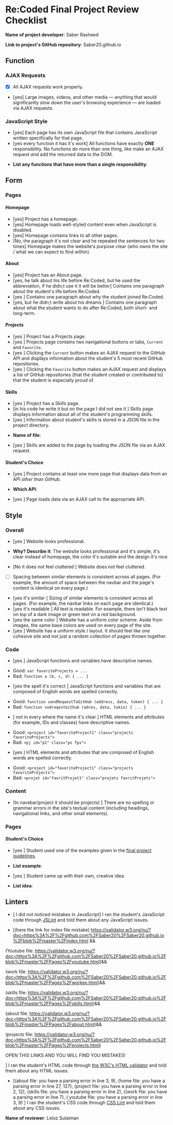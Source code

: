 # Re:Coded Final Project Review Checklist

**Name of project developer**: Saber Rasheed

**Link to project's GitHub repository**: Saber20.github.io


## Function
### AJAX Requests
- [x] All AJAX requests work properly.
- [yes] Large images, videos, and other media — anything that would significantly slow down the user's browsing experience — are loaded via AJAX requests.

### JavaScript Style
- [yes] Each page has its own JavaScript file that contains JavaScript written specifically for that page.
- [yes every function it has it's work] All functions have exactly **ONE** responsibility. No functions do more than one thing, like make an AJAX request *and* add the returned data to the DOM.
+ **List any functions that have more than a single responsibility**: 

## Form
### Pages
#### Homepage
- [yes] Project has a homepage.
- [yes] Homepage loads well-styled content even when JavaScript is disabled.
- [yes] Homepage contains links to all other pages.
- [No, the paragraph it's not clear and he repeated the sentences for two times] Homepage makes the website's purpose clear (who owns the site / what we can expect to find within).

#### About
- [yes] Project has an About page.
- [yes, he talk about his life before Re:Coded, but he used the abbreviation, if he didn;t use it it will be better] Contains one paragraph about the student's life before Re:Coded.
- [yes ] Contains one paragraph about why the student joined Re:Coded.
- [yes, but he didn;t write about his dreams ] Contains one paragraph about what the student wants to do after Re:Coded, both short- and long-term.

#### Projects
- [yes ] Project has a Projects page.
- [yes ] Projects page contains two navigational buttons or tabs, `Current` and `Favorite`.
- [yes ] Clicking the `Current` button makes an AJAX request to the GitHub API and displays information about the student's 5 most recent GitHub repositories.
- [yes ] Clicking the `Favorite` button makes an AJAX request and displays a list of GitHub repositories (that the student created or contributed to) that the student is especially proud of.

#### Skills
- [yes ] Project has a Skills page.
- [in his code he write it but on the page I did not see it ] Skills page displays information about all of the student's programming skills.
- [yes ] Information about student's skills is stored in a JSON file in the project directory.
+ **Name of file**: 
- [yes ] Skills are added to the page by loading the JSON file via an AJAX request.

#### Student's Choice
- [yes ] Project contains at least one more page that displays data from an API *other than GitHub*.
+ **Which API**: 
- [yes ] Page loads data via an AJAX call to the appropriate API.

## Style
### Overall
- [yes ] Website looks professional.
+ **Why? Describe it**: The website looks professional and it's simple, it's clear instead of homepage, the color it's suitable and the design it's nice
- [No it does not feel cluttered ] Website does not feel cluttered.
- [ ] Spacing between similar elements is consistent across all pages. (For example, the amount of space between the navbar and the page's content is identical on every page.)
- [yes it's similar ] Sizing of similar elements is consistent across all pages. (For example, the navbar links on each page are identical.)
- [yes it's readable ] All text is readable. For example, there isn't black text on top of a dark image or green text on a red background.
- [yes the same color ] Website has a uniform color scheme. Aside from images, the same base colors are used on every page of the site.
- [yes ] Website has a uniform style / layout. It should feel like one cohesive site and not just a random collection of pages thrown together.

### Code
- [yes ] JavaScript functions and variables have descriptive names.
+ Good: `var favoriteProjects = ...`
+ Bad: `function a (b, c, d) { ... }`
- [yes the spell it's correct ] JavaScript functions and variables that are composed of English words are spelled correctly.
+ Good: `function sendRequestToGitHub (address, data, token) { ... }`
+ Bad: `function sndreqestGithub (adres, data, tokin) { ... }`
- [ not in every where the name it's clear ] HTML elements and attributes (for example, IDs and classes) have descriptive names.
+ Good: `<project id="favoriteProject1" class="projects favoriteProjects">`
+ Bad: `<pj id="p1" class="ps fps">`
- [yes ] HTML elements and attributes that are composed of English words are spelled correctly.
+ Good: `<project id="favoriteProject1" class="projects favoriteProjects">`
+ Bad: `<projet id="favritProjet1" class="projets favritProjets">`

### Content
- [In navebar(project it should be projects) ] There are no spelling or grammar errors in the site's textual content (including headings, navigational links, and other small elements).

### Pages
#### Student's Choice
- [yes ] Student used one of the examples given in the [final project guidelines](https://github.com/gj/re-coded-js-final-project/blob/master/README.md).
+ **List example**: 
- [yes ] Student came up with their own, creative idea.
+ **List idea**: 

## Linters
- [ I did not noticed mistakes in JavaScript] I ran the student's JavaScript code through [JSLint](http://jslint.com/) and told them about any JavaScript issues.


- [(here the link for index file mistake) https://validator.w3.org/nu/?doc=https%3A%2F%2Fgithub.com%2FSaber20%2FSaber20.github.io%2Fblob%2Fmaster%2Findex.html &&

(Youtube file: https://validator.w3.org/nu/?doc=https%3A%2F%2Fgithub.com%2FSaber20%2FSaber20.github.io%2Fblob%2Fmaster%2FPages%2Fyoutube.html)&&

(work file: https://validator.w3.org/nu/?doc=https%3A%2F%2Fgithub.com%2FSaber20%2FSaber20.github.io%2Fblob%2Fmaster%2FPages%2Fworkex.html)&&


(skills file: https://validator.w3.org/nu/?doc=https%3A%2F%2Fgithub.com%2FSaber20%2FSaber20.github.io%2Fblob%2Fmaster%2FPages%2Fskills.html)&&

(about file: https://validator.w3.org/nu/?doc=https%3A%2F%2Fgithub.com%2FSaber20%2FSaber20.github.io%2Fblob%2Fmaster%2FPages%2Fabout.html)&&

(projects file: https://validator.w3.org/nu/?doc=https%3A%2F%2Fgithub.com%2FSaber20%2FSaber20.github.io%2Fblob%2Fmaster%2FPages%2Fprojects.html)

OPEN THIS LINKS AND YOU WILL FIND YOU MISTAKES!





] I ran the student's HTML code through [the W3C's HTML validator](https://validator.w3.org/nu/) and told them about any HTML issues.

- [(about file: you have a parsing error in line 3, 9),
(home file: you have a parsing error in line 27, 127),
(project file: you have a parsing error in line 2, 12),
(skills file: you have a parsing error in line 2),
((work file: you have a parsing error in line 7),
( youtube file: you have a parsing error in line 3, 9)
] I ran the student's CSS code through [CSS Lint](http://csslint.net/) and told them about any CSS issues.

**Name of reviewer**: Leloz Sulaiman
